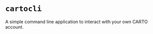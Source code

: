 `cartocli`
=========================

A simple command line application to interact with your own CARTO account.